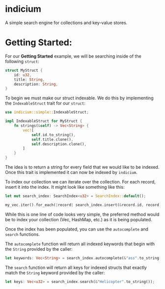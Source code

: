 # indicium

A simple search engine for collections and key-value stores.

# Getting Started:

For our **Getting Started** example, we will be searching inside of the
following `struct`:

```rust
struct MyStruct {
    id: u32,
    title: String,
    description: String,
}
```

To begin we must make our struct indexable. We do this by implementing the
`IndexableStruct` trait for our `struct`:

```rust
use indicium::simple::IndexableStruct;

impl IndexableStruct for MyStruct {
    fn strings(&self) -> Vec<String> {
        vec![
            self.id.to_string(),
            self.title.clone(),
            self.description.clone(),
        ]
    }
}
```

The idea is to return a string for every field that we would like to be indexed.
Once this trait is implemented it can now be indexed by `indicium`.

To index our collection we can iterate over the collection. For each record,
insert it into the index. It might look like something like this:

```rust
let mut search_index: SearchIndex<u32> = SearchIndex::default();

my_vec.iter().for_each(|record| search_index.insert(&record.id, record));
```

While this is one line of code looks very simple, the preferred method would be
to index your collection (Vec, HashMap, etc.) as it is being populated.

Once the index has been populated, you can use the `autocomplete` and `search`
functions.

The `autocomplete` function will return all indexed keywords that begin with the
`String` provided by the caller:

```rust
let keywords: Vec<String> = search_index.autocomplete(&"ass".to_string());

```

The `search` function will return all keys for indexed structs that exactly
match the `String` keyword provided by the caller:

```rust
let keys: Vec<u32> = search_index.search(&"Helicopter".to_string());

```
